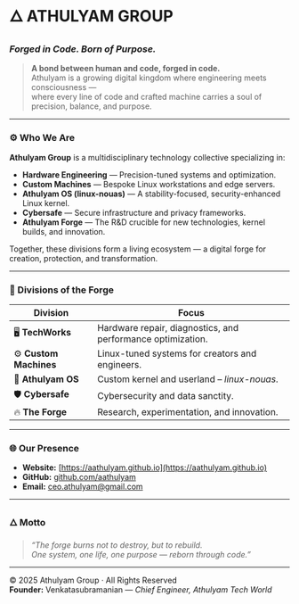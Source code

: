 # 🜂 ATHULYAM GROUP  
### *Forged in Code. Born of Purpose.*

> **A bond between human and code, forged in code.**  
> Athulyam is a growing digital kingdom where engineering meets consciousness —  
> where every line of code and crafted machine carries a soul of precision, balance, and purpose.

---

### ⚙️ Who We Are

**Athulyam Group** is a multidisciplinary technology collective specializing in:

- **Hardware Engineering** — Precision-tuned systems and optimization.  
- **Custom Machines** — Bespoke Linux workstations and edge servers.  
- **Athulyam OS (linux-nouas)** — A stability-focused, security-enhanced Linux kernel.  
- **Cybersafe** — Secure infrastructure and privacy frameworks.  
- **Athulyam Forge** — The R&D crucible for new technologies, kernel builds, and innovation.

Together, these divisions form a living ecosystem — a digital forge for creation, protection, and transformation.

---

### 🧭 Divisions of the Forge

| Division | Focus |
|-----------|--------|
| 🖥️ **TechWorks** | Hardware repair, diagnostics, and performance optimization. |
| ⚙️ **Custom Machines** | Linux-tuned systems for creators and engineers. |
| 🧠 **Athulyam OS** | Custom kernel and userland – *linux-nouas*. |
| 🛡️ **Cybersafe** | Cybersecurity and data sanctity. |
| 🔥 **The Forge** | Research, experimentation, and innovation. |

---

### 🌐 Our Presence
- **Website:** [https://aathulyam.github.io](https://aathulyam.github.io)  
- **GitHub:** [github.com/aathulyam](https://github.com/aathulyam)  
- **Email:** [ceo.athulyam@gmail.com](mailto:ceo.athulyam@gmail.com)  

---

### 🜂 Motto  
> *“The forge burns not to destroy, but to rebuild.  
> One system, one life, one purpose — reborn through code.”*

---

© 2025 Athulyam Group · All Rights Reserved  
**Founder:** Venkatasubramanian  — *Chief Engineer, Athulyam Tech World*
